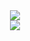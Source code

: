 <div align="center">
    <img src="https://readme-typing-svg.herokuapp.com?font=Pacifico&size=25&color=FFFFFF&center=true&lines=Hey+👋%2C+I'm+Sachin;Developer,"/>
    <br/>
    <img src="https://capsule-render.vercel.app/api?type=venom&height=200&color=0:43cea2,100:185a9d&text=Hello,%20I'm%20Sachin&textBg=false&desc=(he/him)&descAlign=79&fontAlign=50&descAlignY=70&fontColor=f7f5f5"/>
</div>
